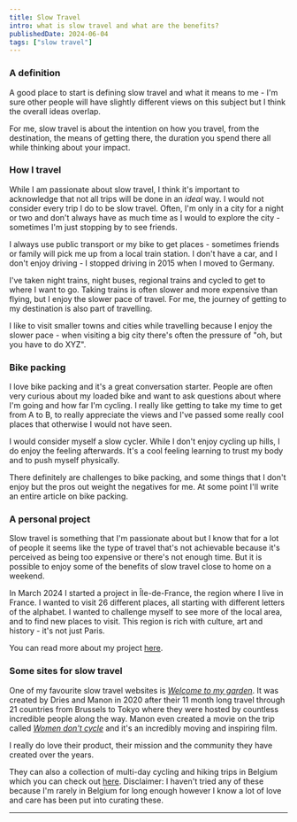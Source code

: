 ```yaml
---
title: Slow Travel
intro: what is slow travel and what are the benefits?
publishedDate: 2024-06-04
tags: ["slow travel"]
---
```


### A definition

A good place to start is defining slow travel and what it means to me - I'm sure other people will have slightly different views on this subject but I think the overall ideas overlap.

For me, slow travel is about the intention on how you travel, from the destination, the means of getting there, the duration you spend there all while thinking about your impact.

### How I travel

While I am passionate about slow travel, I think it's important to acknowledge that not all trips will be done in an _ideal_ way. I would not consider every trip I do to be slow travel. Often, I'm only in a city for a night or two and don't always have as much time as I would to explore the city - sometimes I'm just stopping by to see friends.

I always use public transport or my bike to get places - sometimes friends or family will pick me up from a local train station. I don't have a car, and I don't enjoy driving - I stopped driving in 2015 when I moved to Germany.

I've taken night trains, night buses, regional trains and cycled to get to where I want to go. Taking trains is often slower and more expensive than flying, but I enjoy the slower pace of travel. For me, the journey of getting to my destination is also part of travelling.

I like to visit smaller towns and cities while travelling because I enjoy the slower pace - when visiting a big city there's often the pressure of "oh, but you have to do XYZ".

### Bike packing

I love bike packing and it's a great conversation starter. People are often very curious about my loaded bike and want to ask questions about where I'm going and how far I'm cycling. I really like getting to take my time to get from A to B, to really appreciate the views and I've passed some really cool places that otherwise I would not have seen.

I would consider myself a slow cycler. While I don't enjoy cycling up hills, I do enjoy the feeling afterwards. It's a cool feeling learning to trust my body and to push myself physically.

There definitely are challenges to bike packing, and some things that I don't enjoy but the pros out weight the negatives for me. At some point I'll write an entire article on bike packing.

### A personal project

Slow travel is something that I'm passionate about but I know that for a lot of people it seems like the type of travel that's not achievable because it's perceived as being too expensive or there's not enough time. But it is possible to enjoy some of the benefits of slow travel close to home on a weekend.

In March 2024 I started a project in Île-de-France, the region where I live in France. I wanted to visit 26 different places, all starting with different letters of the alphabet. I wanted to challenge myself to see more of the local area, and to find new places to visit. This region is rich with culture, art and history - it's not just Paris.

You can read more about my project [here](http://abisummers.com/articles/alphabet-ile-de-france/).

### Some sites for slow travel

One of my favourite slow travel websites is _[Welcome to my garden](https://welcometomygarden.org/about-us)_. It was created by Dries and Manon in 2020 after their 11 month long travel through 21 countries from Brussels to Tokyo where they were hosted by countless incredible people along the way. Manon even created a movie on the trip called _[Women don't cycle](https://womendontcycle.com)_ and it's an incredibly moving and inspiring film.

I really do love their product, their mission and the community they have created over the years.

They can also a collection of multi-day cycling and hiking trips in Belgium which you can check out [here](https://www.slowtravelpass.com/en). Disclaimer: I haven't tried any of these because I'm rarely in Belgium for long enough however I know a lot of love and care has been put into curating these.

---